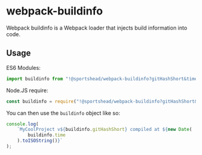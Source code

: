 # webpack-buildinfo

Webpack buildinfo is a Webpack loader that injects build information into code.

## Usage

ES6 Modules:

```javascript
import buildinfo from "!@sportshead/webpack-buildinfo?gitHashShort&time!";
```

Node.JS require:

```javascript
const buildinfo = require("!@sportshead/webpack-buildinfo?gitHashShort&time!");
```

You can then use the `buildinfo` object like so:

```javascript
console.log(
    `MyCoolProject v${buildinfo.gitHashShort} compiled at ${new Date(
        buildinfo.time
    ).toISOString()}`
);
```
